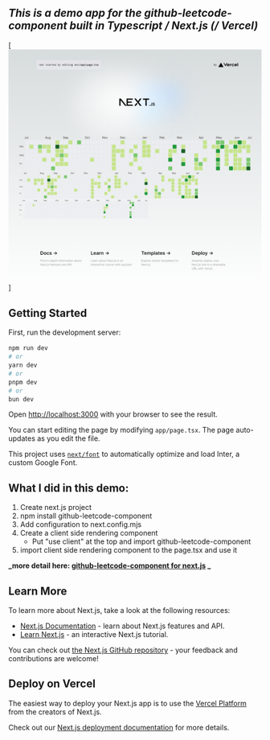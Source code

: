 ## _This is a demo app for the github-leetcode-component built in Typescript / Next.js (/ Vercel)_

[![Next.js Demo Example](https://raw.githubusercontent.com/ggamsang812/calendar-test-nextjs/master/public/nextjs-calendar-test.png)]


## Getting Started

First, run the development server:

```bash
npm run dev
# or
yarn dev
# or
pnpm dev
# or
bun dev
```

Open [http://localhost:3000](http://localhost:3000) with your browser to see the result.

You can start editing the page by modifying `app/page.tsx`. The page auto-updates as you edit the file.

This project uses [`next/font`](https://nextjs.org/docs/basic-features/font-optimization) to automatically optimize and load Inter, a custom Google Font.

## What I did in this demo:
1. Create next.js project 
2. npm install github-leetcode-component
3. Add configuration to next.config.mjs
4. Create a client side rendering component
    - Put "use client" at the top and import github-leetcode-component
5. import client side rendering component to the page.tsx and use it

**_more detail here: [github-leetcode-component for next.js](https://github.com/ggamsang812/github-leetcode-component?tab=readme-ov-file#nextjs) _**

## Learn More

To learn more about Next.js, take a look at the following resources:

- [Next.js Documentation](https://nextjs.org/docs) - learn about Next.js features and API.
- [Learn Next.js](https://nextjs.org/learn) - an interactive Next.js tutorial.

You can check out [the Next.js GitHub repository](https://github.com/vercel/next.js/) - your feedback and contributions are welcome!

## Deploy on Vercel

The easiest way to deploy your Next.js app is to use the [Vercel Platform](https://vercel.com/new?utm_medium=default-template&filter=next.js&utm_source=create-next-app&utm_campaign=create-next-app-readme) from the creators of Next.js.

Check out our [Next.js deployment documentation](https://nextjs.org/docs/deployment) for more details.
